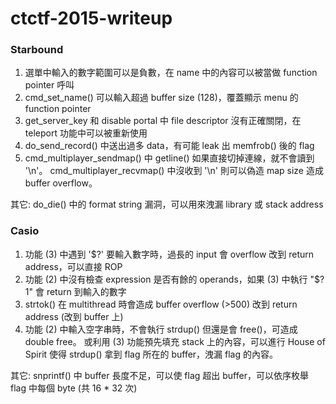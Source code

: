 # ctctf-2015-writeup

### Starbound

1. 選單中輸入的數字範圍可以是負數，在 name 中的內容可以被當做 function pointer 呼叫
2. cmd_set_name() 可以輸入超過 buffer size (128)，覆蓋顯示 menu 的 function pointer
3. get_server_key 和 disable portal 中 file descriptor 沒有正確關閉，在 teleport 功能中可以被重新使用
4. do_send_record() 中送出過多 data，有可能 leak 出 memfrob() 後的 flag 
5. cmd_multiplayer_sendmap() 中 getline() 如果直接切掉連線，就不會讀到 '\n'。
cmd_multiplayer_recvmap() 中沒收到 '\n' 則可以偽造 map size 造成 buffer overflow。

其它: do_die() 中的 format string 漏洞，可以用來洩漏 library 或 stack address

### Casio

1. 功能 (3) 中遇到 '$?' 要輸入數字時，過長的 input 會 overflow 改到 return address，可以直接 ROP
2. 功能 (2) 中沒有檢查 expression 是否有餘的 operands，如果 (3) 中執行 "$? 1" 會 return 到輸入的數字
3. strtok() 在 multithread 時會造成 buffer overflow (>500) 改到 return address (改到 buffer 上)
4. 功能 (2) 中輸入空字串時，不會執行 strdup() 但還是會 free()，可造成 double free。
或利用 (3) 功能預先填充 stack 上的內容，可以進行 House of Spirit 使得 strdup() 拿到 flag 所在的 buffer，洩漏 flag 的內容。

其它: snprintf() 中 buffer 長度不足，可以使 flag 超出 buffer，可以依序枚舉 flag 中每個 byte (共 16 * 32 次)
